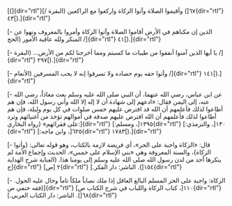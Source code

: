 [(]{dir="rtl"}٦٧[) وأقيموا الصلاة وآتوا الزكاة واركعوا مع الراكعين
(البقرة /]{dir="rtl"} ٤٣[).]{dir="rtl"}

[- الذين إن مكناهم في الأرض أقاموا الصلاة وآتوا الزكاة وأمروا بالمعروف
ونهوا عن المنكر ولله عاقبة الأمور (الحج /]{dir="rtl"} ٤١[).]{dir="rtl"}

[- يا أيها الذين آمنوا أنفقوا من طيبات ما كسبتم ومما أخرجنا لكم من
الأرض\... (البقرة /]{dir="rtl"} ٢٩٧[).]{dir="rtl"}

[- وآتوا حقه يوم حصاده ولا تسرفوا إنه لا يحب المسرفين (الأنعام
/]{dir="rtl"} ١٤١[).]{dir="rtl"}

[- عن ابن عباس، رضي الله عنهما، أن النبي صلى الله عليه وسلم بعث معاذاً،
رضي الله عنه، إلى اليمن فقال: «ادعهم إلى شهادة أن لا إله إلا الله وأني
رسول الله، فإن هم أطاعوا لذلك فأعلمهم أن الله قد افترض عليهم خمس صلوات
في كل يوم وليلة، فإن هم أطاعوا لذلك فأعلمهم أن الله افترض عليهم صدقة في
أموالهم تؤخذ من أغنيائهم وترد على فقرائهم» (رواه البخاري:]{dir="rtl"}
١٣٩٥[، ومسلم:]{dir="rtl"} ١٣٠[، والترمذي:]{dir="rtl"} ٦٢٥[، وابن
ماجه:]{dir="rtl"} ١٧٨٣[).]{dir="rtl"}

[- قال: «الزكاة واجبة على الحر»، أي فريضة لازمة بالكتاب، وهو قوله تعالى:
{وأتوا الزكاة}، والسنة المعروفة وهي «بني الإسلام على خمس»، الحديث وإجماع
الأمة لم ينكرها أحد من لدن رسول الله صلى الله عليه وسلم إلى يومنا هذا.
(العناية شرح الهداية ج]{dir="rtl"} ٢ [ص]{dir="rtl"} ١٥٤[). الناشر: دار
الفكر.]{dir="rtl"}

[- الزكاة: واجبة على الحر المسلم البالغ العاقل إذا ملك نصاباً ملكاً تاماً
وحال عليه الحول. (فقه حنفي ص]{dir="rtl"} ١١٠[، كتاب الزكاة واللباب في
شرح الكتاب ص]{dir="rtl"} ٦٨[). الناشر: دار الكتاب العربي.]{dir="rtl"}
